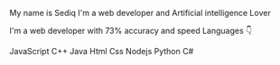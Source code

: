 My name is Sediq
I'm a web developer and Artificial intelligence Lover

I'm a web developer with 73% accuracy and speed
Languages 👇

JavaScript 
C++
Java
Html 
Css
Nodejs
Python
C#

<!---
Sed-iq/Sed-iq is a ✨ special ✨ repository because its `README.md` (this file) appears on your GitHub profile.
You can click the Preview link to take a look at your changes.
--->
